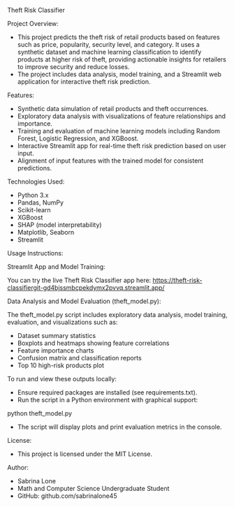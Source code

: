 Theft Risk Classifier

Project Overview:
- This project predicts the theft risk of retail products based on features such as price, popularity, security level, and category. It uses a synthetic dataset and machine learning classification to identify products at higher risk of theft, providing actionable insights for retailers to improve security and reduce losses.
- The project includes data analysis, model training, and a Streamlit web application for interactive theft risk prediction.

Features:
- Synthetic data simulation of retail products and theft occurrences.
- Exploratory data analysis with visualizations of feature relationships and importance.
- Training and evaluation of machine learning models including Random Forest, Logistic Regression, and XGBoost.
- Interactive Streamlit app for real-time theft risk prediction based on user input.
- Alignment of input features with the trained model for consistent predictions.

Technologies Used:
- Python 3.x
- Pandas, NumPy
- Scikit-learn
- XGBoost
- SHAP (model interpretability)
- Matplotlib, Seaborn
- Streamlit

Usage Instructions:

Streamlit App and Model Training:

You can try the live Theft Risk Classifier app here:
https://theft-risk-classifiergit-gd4bjssmbcpekdymx2pvvq.streamlit.app/

Data Analysis and Model Evaluation (theft_model.py):

The theft_model.py script includes exploratory data analysis, model training, evaluation, and visualizations such as:
- Dataset summary statistics
- Boxplots and heatmaps showing feature correlations
- Feature importance charts
- Confusion matrix and classification reports
- Top 10 high-risk products plot

To run and view these outputs locally:
- Ensure required packages are installed (see requirements.txt).
- Run the script in a Python environment with graphical support:

python theft_model.py

- The script will display plots and print evaluation metrics in the console.

License:
- This project is licensed under the MIT License.

Author:
- Sabrina Lone
- Math and Computer Science Undergraduate Student
- GitHub: github.com/sabrinalone45
